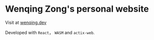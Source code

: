 # Wenqing Zong's personal website

Visit at [wenqing.dev](wenqing.dev)

Developed with `React`， `WASM` and `actix-web`.
